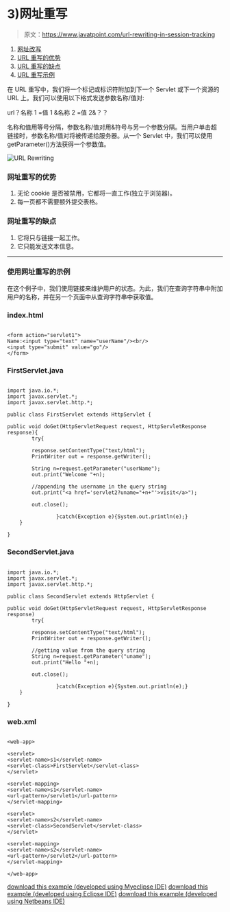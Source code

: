 # 3)网址重写

> 原文：<https://www.javatpoint.com/url-rewriting-in-session-tracking>

1.  [网址改写](#)
2.  [URL 重写的优势](#urladv)
3.  [URL 重写的缺点](#urldisadv)
4.  [URL 重写示例](#urlex)

在 URL 重写中，我们将一个标记或标识符附加到下一个 Servlet 或下一个资源的 URL 上。我们可以使用以下格式发送参数名称/值对:

url？名称 1 =值 1 &名称 2 =值 2&？？

名称和值用等号分隔，参数名称/值对用&符号与另一个参数分隔。当用户单击超链接时，参数名称/值对将被传递给服务器。从一个 Servlet 中，我们可以使用 getParameter()方法获得一个参数值。

![URL Rewriting](../img/b0028e5e5aac180e3411d1c425b03864.png)

### 网址重写的优势

1.  无论 cookie 是否被禁用，它都将一直工作(独立于浏览器)。
2.  每一页都不需要额外提交表格。

### 网址重写的缺点

1.  它将只与链接一起工作。
2.  它只能发送文本信息。

* * *

### 使用网址重写的示例

在这个例子中，我们使用链接来维护用户的状态。为此，我们在查询字符串中附加用户的名称，并在另一个页面中从查询字符串中获取值。

### index.html

```

<form action="servlet1">
Name:<input type="text" name="userName"/><br/>
<input type="submit" value="go"/>
</form>

```

### FirstServlet.java

```

import java.io.*;
import javax.servlet.*;
import javax.servlet.http.*;

public class FirstServlet extends HttpServlet {

public void doGet(HttpServletRequest request, HttpServletResponse response){
		try{

		response.setContentType("text/html");
		PrintWriter out = response.getWriter();

		String n=request.getParameter("userName");
		out.print("Welcome "+n);

		//appending the username in the query string
		out.print("<a href='servlet2?uname="+n+"'>visit</a>");

		out.close();

                }catch(Exception e){System.out.println(e);}
	}

}

```

### SecondServlet.java

```

import java.io.*;
import javax.servlet.*;
import javax.servlet.http.*;

public class SecondServlet extends HttpServlet {

public void doGet(HttpServletRequest request, HttpServletResponse response)
		try{

		response.setContentType("text/html");
		PrintWriter out = response.getWriter();

		//getting value from the query string
		String n=request.getParameter("uname");
		out.print("Hello "+n);

		out.close();

                }catch(Exception e){System.out.println(e);}
	}

}

```

### web.xml

```

<web-app>

<servlet>
<servlet-name>s1</servlet-name>
<servlet-class>FirstServlet</servlet-class>
</servlet>

<servlet-mapping>
<servlet-name>s1</servlet-name>
<url-pattern>/servlet1</url-pattern>
</servlet-mapping>

<servlet>
<servlet-name>s2</servlet-name>
<servlet-class>SecondServlet</servlet-class>
</servlet>

<servlet-mapping>
<servlet-name>s2</servlet-name>
<url-pattern>/servlet2</url-pattern>
</servlet-mapping>

</web-app>

```

[download this example (developed using Myeclipse IDE)](https://static.javatpoint.com/src/servlet/urlrewriting.zip)
[download this example (developed using Eclipse IDE)](https://static.javatpoint.com/src/servlet/eclipse/urlrewriting.zip)
[download this example (developed using Netbeans IDE)](https://static.javatpoint.com/src/servlet/netbeans/urlrewriting.zip)